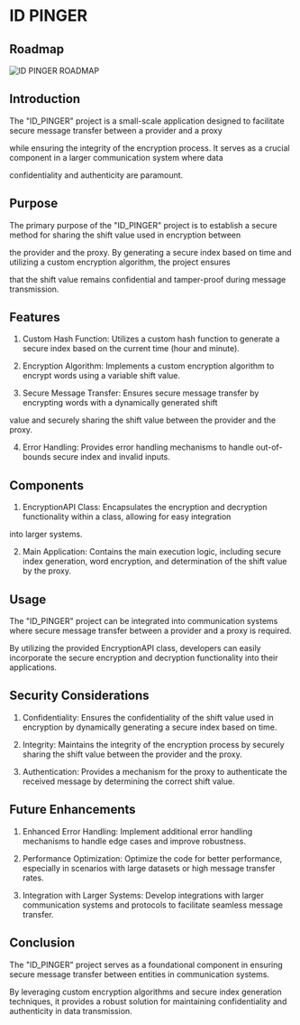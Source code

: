 # ID PINGER

## Roadmap

![ID PINGER ROADMAP](IDPINGER.PNG)

## Introduction

The "ID_PINGER" project is a small-scale application designed to facilitate secure message transfer between a provider and a proxy  

while ensuring the integrity of the encryption process. It serves as a crucial component in a larger communication system where data  

confidentiality and authenticity are paramount. 

## Purpose

The primary purpose of the "ID_PINGER" project is to establish a secure method for sharing the shift value used in encryption between  

the provider and the proxy. By generating a secure index based on time and utilizing a custom encryption algorithm, the project ensures  

that the shift value remains confidential and tamper-proof during message transmission. 

## Features 

1. Custom Hash Function: Utilizes a custom hash function to generate a secure index based on the current time (hour and minute). 

2. Encryption Algorithm: Implements a custom encryption algorithm to encrypt words using a variable shift value. 

3. Secure Message Transfer: Ensures secure message transfer by encrypting words with a dynamically generated shift  

value and securely sharing the shift value between the provider and the proxy. 

4. Error Handling: Provides error handling mechanisms to handle out-of-bounds secure index and invalid inputs. 


## Components 

1. EncryptionAPI Class: Encapsulates the encryption and decryption functionality within a class, allowing for easy integration  

into larger systems. 

2. Main Application: Contains the main execution logic, including secure index generation, word encryption, and determination of the shift value by the proxy. 

  

## Usage 

The "ID_PINGER" project can be integrated into communication systems where secure message transfer between a provider and a proxy is required. 

By utilizing the provided EncryptionAPI class, developers can easily incorporate the secure encryption and decryption functionality into their applications. 

  

## Security Considerations 

1. Confidentiality: Ensures the confidentiality of the shift value used in encryption by dynamically generating a secure index based on time. 

2. Integrity: Maintains the integrity of the encryption process by securely sharing the shift value between the provider and the proxy. 

3. Authentication: Provides a mechanism for the proxy to authenticate the received message by determining the correct shift value. 

  

## Future Enhancements 

1. Enhanced Error Handling: Implement additional error handling mechanisms to handle edge cases and improve robustness. 

2. Performance Optimization: Optimize the code for better performance, especially in scenarios with large datasets or high message transfer rates. 

3. Integration with Larger Systems: Develop integrations with larger communication systems and protocols to facilitate seamless message transfer. 

  

## Conclusion 

The "ID_PINGER" project serves as a foundational component in ensuring secure message transfer between entities in communication systems.  

By leveraging custom encryption algorithms and secure index generation techniques, it provides a robust solution for maintaining confidentiality and authenticity in data transmission. 